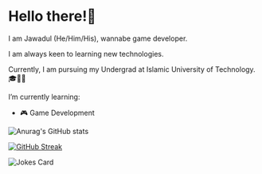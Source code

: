 # Hello there!👋

I am Jawadul (He/Him/His), wannabe game developer.

I am always keen to learning new technologies.

Currently, I am pursuing my Undergrad at Islamic University of Technology. 🎓🧑‍💻

I’m currently learning:
- 🎮 Game Development

![Anurag's GitHub stats](https://github-readme-stats.vercel.app/api?username=Jobaduwul&hide=contribs,prs&show_icons=truet&theme=transparent)

[![GitHub Streak](http://github-readme-streak-stats.herokuapp.com?user=Jobaduwul&theme=dark)](https://git.io/streak-stats)

<img src="https://readme-jokes.vercel.app/api" alt="Jokes Card" />
